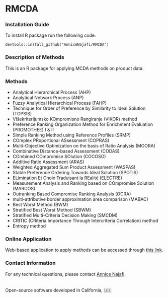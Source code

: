 # RMCDA

<h3>Installation Guide</h3>

To install R package run the following code:

```
devtools::install_github("AnniceNajafi/RMCDA")
```
<h3>Description of Methods</h3>
This is an R package for applying MCDA methods on product data.
 
 <h3>Methods</h3>
 <ul>
  <li>Analytical Hierarchical Process (AHP)</li>
  <li>Analytical Network Process (ANP)</li>
  <li>Fuzzy Analytical Hierarchical Process (FAHP)</li>
  <li>Technique for Order of Preference by Similarity to Ideal Solution (TOPSIS)</li>
  <li>VIšekriterijumsko KOmpromisno Rangiranje (VIKOR) method</li>
  <li>Preference Ranking Organization Method for Enrichment Evaluation (PROMOTHEE) I & II</li>
  <li>Simple Ranking Method using Reference Profiles (SRMP) </li>
  <li>COmplex PRoportional ASsessment (COPRAS)</li>
  <li>Multi-Objective Optimization on the basis of Ratio Analysis (MOORA)</li>
  <li>Combinative Distance-based Assessment (CODAS)</li>
  <li>COmbined COmpromise SOlution (COCOSO)</li>
  <li>Additive Ratio Assessment (ARAS)</li>
  <li>Weighted Aggregated Sum Product Assessment (WASPAS)</li>
  <li>Stable Preference Ordering Towards Ideal Solution (SPOTIS)</li>
  <li>ELimination Et Choix Traduisant la REalité (ELECTRE)</li>
  <li>Measurement Analysis and Ranking based on COmpromise Solution (MARCOS)</li>
  <li>Outranking Based Compromise Ranking Analysis (OCRA)</li>
  <li>multi-attributive border approximation area comparison (MABAC)</li>
  <li>Best Worst Method (BWM)</li>
  <li>Stratified Best Worst Method (SBWM)</li>
  <li>Stratified Multi-Criteria Decision Making (SMCDM)</li>
  <li>CRITIC (CRiteria Importance Through Intercriteria Correlation) method</li>
  <li>Entropy method</li>
 </ul>

<h3>Online Application</h3> 
Web-based application to apply methods can be accessed through <a href="https://najafiannice.shinyapps.io/AHP_app/">this link</a>.

<h3>Contact Information</h3>
For any technical questions, please contact <a href=mailto:annicenajafi27@gmail.com>Annice Najafi</a>. 

<br>
<br>
<br>
Open-source software developed in California, 🇺🇸
